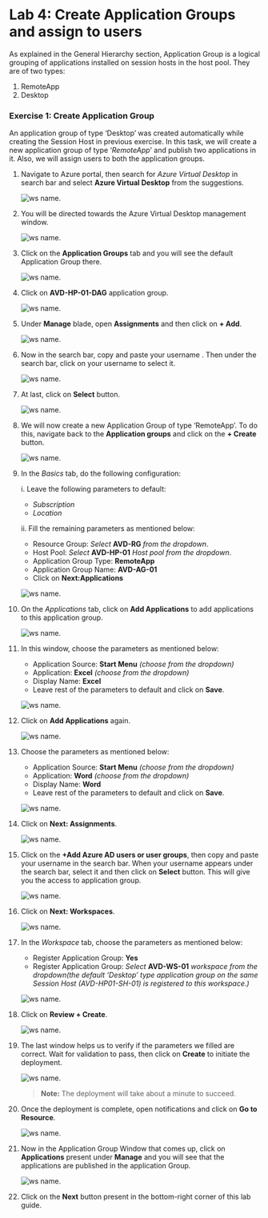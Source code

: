 # Lab 4: Create Application Groups and assign to users

As explained in the General Hierarchy section, Application Group is a logical grouping of applications installed on session hosts in the host pool. They are of two types: 

1. RemoteApp 
2. Desktop 

### Exercise 1: Create Application Group

An application group of type ‘Desktop’ was created automatically while creating the Session Host in previous exercise. In this task, we will create a new application group of type ‘*RemoteApp*’ and publish two applications in it. Also, we will assign users to both the application groups.

1. Navigate to Azure portal, then search for *Azure Virtual Desktop* in search bar and select **Azure Virtual Desktop** from the suggestions.

   ![ws name.](media/w1.png)

2. You will be directed towards the Azure Virtual Desktop management window.  

   ![ws name.](media/64.png)

3. Click on the **Application Groups** tab and you will see the default Application Group there. 

   ![ws name.](media/wvd2.png)
   
4. Click on **AVD-HP-01-DAG** application group.

   ![ws name.](media/91.png)
      
5. Under **Manage** blade, open **Assignments** and then click on **+ Add**. 

   ![ws name.](media/2avd7.png)   
 
6. Now in the search bar, copy and paste your username **<inject key="AzureAdUserEmail" />**. Then under the search bar, click on your username to select it.

   ![ws name.](media/w7.png)
   
7. At last, click on **Select** button. 
 
   ![ws name.](media/w6.png) 
 
8. We will now create a new Application Group of type ‘RemoteApp’. To do this, navigate back to the **Application groups** and click on the **+ Create** button. 

   ![ws name.](media/wvd3.png)

9. In the *Basics* tab, do the following configuration: 

   i. Leave the following parameters to default:
   
      - *Subscription*
      - *Location*
         
   ii. Fill the remaining parameters as mentioned below:  
   
      - Resource Group: *Select* **AVD-RG** *from the dropdown*.
      - Host Pool: *Select* **AVD-HP-01** *Host pool from the dropdown*.
      - Application Group Type: **RemoteApp** 
      - Application Group Name: **AVD-AG-01**
      - Click on **Next:Applications**

      ![ws name.](media/uiupdate03.png)

10. On the *Applications* tab, click on **Add Applications** to add applications to this application group.

    ![ws name.](media/ag1.png)

11. In this window, choose the parameters as mentioned below: 

    - Application Source: **Start Menu** *(choose from the dropdown)*  
    - Application: **Excel** *(choose from the dropdown)* 
    - Display Name: **Excel**
    - Leave rest of the parameters to default and click on **Save**.
   
    ![ws name.](media/a34.png)
 
12. Click on **Add Applications** again. 

    ![ws name.](media/ag2.png)

13. Choose the parameters as mentioned below: 

    - Application Source: **Start Menu** *(choose from the dropdown)*   
    - Application: **Word** *(choose from the dropdown)*
    - Display Name: **Word**    
    - Leave rest of the parameters to default and click on **Save**.  
   
    ![ws name.](media/wordapp1.png)

14. Click on **Next: Assignments**.

    ![ws name.](media/ag3.png)

15. Click on the **+Add Azure AD users or user groups**, then copy and paste your username **<inject key="AzureAdUserEmail" />** in the search bar. When your username appears under the search bar, select it and then click on **Select** button. This will give you the access to application group.
 
    ![ws name.](media/ag5.png)

16. Click on **Next: Workspaces**.

    ![ws name.](media/ag6.png)

17. In the *Workspace* tab, choose the parameters as mentioned below:  

    - Register Application Group: **Yes**
    - Register Application Group: _Select_ **AVD-WS-01** _workspace from the dropdown(the default ‘Desktop’ type application group on the same Session Host *(AVD-HP01-SH-01)* is registered to this workspace.)_

    ![ws name.](media/ag7.png)

18. Click on **Review + Create**.

    ![ws name.](media/review.png)

19. The last window helps us to verify if the parameters we filled are correct. Wait for validation to pass, then click on **Create** to initiate the deployment. 

    ![ws name.](media/80.png)

    >**Note:** The deployment will take about a minute to succeed.

20. Once the deployment is complete, open notifications and click on **Go to Resource**. 

    ![ws name.](media/81.png)

21. Now in the Application Group Window that comes up, click on **Applications** present under **Manage** and you will see that the applications are published in the application Group. 

    ![ws name.](media/uiupdate04.png)

22. Click on the **Next** button present in the bottom-right corner of this lab guide. 
